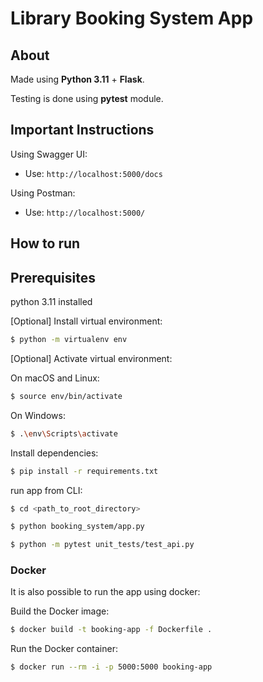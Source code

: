 # Library Booking System App

## About

Made using **Python 3.11** + **Flask**.

Testing is done using **pytest** module.

## Important Instructions
Using Swagger UI:
- Use: `http://localhost:5000/docs`

Using Postman:
- Use: `http://localhost:5000/`

## How to run

## Prerequisites

python 3.11 installed

\[Optional\] Install virtual environment:

```bash
$ python -m virtualenv env
```

\[Optional\] Activate virtual environment:

On macOS and Linux:
```bash
$ source env/bin/activate
```

On Windows:
```bash
$ .\env\Scripts\activate
```

Install dependencies:
```bash
$ pip install -r requirements.txt
```

run app from CLI:
```bash
$ cd <path_to_root_directory>
```
```bash
$ python booking_system/app.py
```
```bash
$ python -m pytest unit_tests/test_api.py
```

### Docker

It is also possible to run the app using docker:

Build the Docker image:
```bash
$ docker build -t booking-app -f Dockerfile .
```

Run the Docker container:
```bash
$ docker run --rm -i -p 5000:5000 booking-app
```